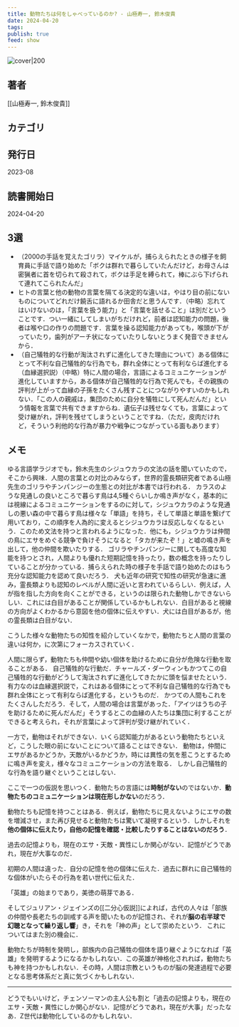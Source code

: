 ```yaml
---
title: 動物たちは何をしゃべっているのか? - 山極寿一, 鈴木俊貴
date: 2024-04-20
tags: 
publish: true
feed: show
---
```

![cover|200](http://books.google.com/books/content?id=QJ4C0AEACAAJ&printsec=frontcover&img=1&zoom=1&source=gbs_api)
## 著者
[[山極寿一, 鈴木俊貴]]
## カテゴリ

## 発行日
2023-08
## 読書開始日
2024-04-20

## 3選
 - （2000の手話を覚えたゴリラ）マイケルが，捕らえられたときの様子を飼育員に手話で語り始めた「ボクは群れで暮らしていたんだけど，お母さんは密猟者に首を切られて殺されて，ボクは手足を縛られて，棒にぶら下げられて連れてこられたんだ」
 - ヒトの言葉と他の動物の言葉を隔てる決定的な違いは，やはり目の前にないものについてどれだけ饒舌に語れるか田舎だと思うんです．（中略）忘れてはいけないのは，「言葉を扱う能力」と「言葉を話せること」は別だということです．つい一緒にしてしまいがちだけれど，前者は認知能力の問題，後者は喉や口の作りの問題です．言葉を操る認知能力があっても，喉頭が下がっていたり，歯列がアーチ状になっていたりしないとうまく発音できませんから．
 - （自己犠牲的な行動が淘汰されずに進化してきた理由について）ある個体にとって不利な自己犠牲的な行為でも，群れ全体にとって有利ならば進化する（血縁選択説）（中略）特に人間の場合，言語によるコミュニケーションが進化していますから，ある個体が自己犠牲的な行為で死んでも，その親族の評判が上がって血縁の子孫をたくさん残すことにつながりやすいのかもしれない．「この人の親戚は，集団のために自分を犠牲にして死んだんだ」という情報を言葉で共有できますからね．遺伝子は残せなくても，言葉によって受け継がれ，評判を残せてしまうということですね．（ただ，皮肉だけれど，そういう利他的な行為が暴力や戦争につながっている面もあります）
## メモ
ゆる言語学ラジオでも，鈴木先生のシジュウカラの文法の話を聞いていたので，そこから興味．人間の言葉との対比のみならず，世界的霊長類研究者である山極先生のゴリラやチンパンジーの生態との対比が本書では行われる．
カラスのような見通しの良いところで暮らす鳥は4,5種ぐらいしか鳴き声がなく，基本的には視線によるコミュニケーションをするのに対して，シジュウカラのような見通しの悪い森の中で暮らす鳥は様々な「単語」を持ち，そして単語と単語を繋げて用いており，この順序を人為的に変えるとシジュウカラは反応しなくなるという．このため文法を持つと言われるようになった．他にも，シジュウカラは仲間の鳥にエサをめぐる競争で負けそうになると「タカが来たぞ！」と嘘の鳴き声を出して，他の仲間を欺いたりする．
ゴリラやチンパンジーに関しても高度な知能を持つとされ，人間よりも優れた短期記憶を持ったり，数の概念を持ったりしていることが分かっている．捕らえられた時の様子を手話で語り始めたのはもう充分な認知能力を認めて良いだろう．
犬も近年の研究で知性の研究が急速に進み，霊長類よりも認知のレベルが人間に近いと言われているらしい．例えば，人が指を指した方向を向くことができる，というのは限られた動物しかできないらしい．これには白目があることが関係しているかもしれない．白目があると視線の方向がよくわかるから意図を他の個体に伝えやすい．犬には白目があるが，他の霊長類は白目がない．

こうした様々な動物たちの知性を紹介していくなかで，動物たちと人間の言葉の違いは何か，に次第にフォーカスされていく．

人間に限らず，動物たちも仲間や幼い個体を助けるために自分が危険な行動を取ることがある． 自己犠牲的な行動だ．チャールズ・ダーウィンもかつてこの自己犠牲的な行動がどうして淘汰されずに進化してきたかに頭を悩ませたという．
有力なのは血縁選択説で，これはある個体にとって不利な自己犠牲的な行為でも群れ全体にとって有利ならば進化する，というものだ．
かつての人間もこれをたくさんしただろう．そして，人間の場合は言葉があった．「アイツはうちの子を助けるために死んだんだ」そうするとこの血縁の人たちは集団に利することができると考えられ，それが言葉によって評判が受け継がれていく．

一方で，動物はそれができない．いくら認知能力があるという動物たちといえど，こうした眼の前にないことについて語ることはできない．
動物は，仲間にエサがあるかどうか，天敵がいるかどうか，時には異性の気を惹こうとするために鳴き声を変え，様々なコミュニケーションの方法を取る．
しかし自己犠牲的な行為を語り継ぐということはしない．

ここで一つの仮説を思いつく．動物たちの言語には**時制がない**のではないか．**動物たちのコミュニケーションは現在形しかない**のだろう．

動物たちも記憶を持つことはある．例えば，動物たちに見えないようにエサの数を増減させ，また再び見せると動物たちは驚いて凝視するという．しかしそれを**他の個体に伝えたり，自他の記憶を確認・比較したりすることはないのだろう**．

過去の記憶よりも，現在のエサ・天敵・異性にしか関心がない．記憶がどうであれ，現在が大事なのだ．

初期の人間は違った．自分の記憶を他の個体に伝えた．過去に群れに自己犠牲的な個体がいたらその行為を若い世代に伝えた．

「英雄」の始まりであり，美徳の萌芽である．

そしてジュリアン・ジェインズの[[二分心仮説]]によれば，古代の人々は「部族の仲間や長老たちの訓戒する声を聞いたものが記憶され、それが**脳の右半球で幻聴となって繰り返し響**」き，それを「神の声」として崇めたという．
これについてはまた別の機会に．

動物たちが時制を発明し，部族内の自己犠牲の個体を語り継ぐようになれば「英雄」を発明するようになるかもしれない．この英雄が神格化されれば，動物たちも神を持つかもしれない．その時，人間は宗教というものが脳の発達過程で必要となる思考体系だと真に気づくかもしれない．

---

どうでもいいけど，チェンソーマンの主人公も割と「過去の記憶よりも，現在のエサ・天敵・異性にしか関心がない．記憶がどうであれ，現在が大事」だったなあ．Z世代は動物化しているのかもしれない．